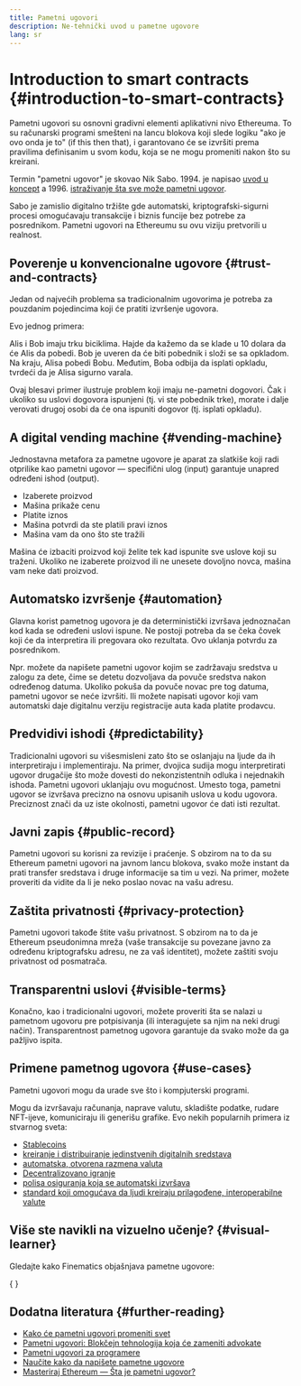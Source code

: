 ```yaml
---
title: Pametni ugovori
description: Ne-tehnički uvod u pametne ugovore
lang: sr
---
```


# Introduction to smart contracts \{#introduction-to-smart-contracts}

Pametni ugovori su osnovni gradivni elementi aplikativni nivo Ethereuma. To su računarski programi smešteni na lancu blokova koji slede logiku "ako je ovo onda je to" (if this then that), i garantovano će se izvršiti prema pravilima definisanim u svom kodu, koja se ne mogu promeniti nakon što su kreirani.

Termin "pametni ugovor" je skovao Nik Sabo. 1994. je napisao [uvod u koncept](https://www.fon.hum.uva.nl/rob/Courses/InformationInSpeech/CDROM/Literature/LOTwinterschool2006/szabo.best.vwh.net/smart.contracts.html) a 1996. [istraživanje šta sve može pametni ugovor](https://www.fon.hum.uva.nl/rob/Courses/InformationInSpeech/CDROM/Literature/LOTwinterschool2006/szabo.best.vwh.net/smart_contracts_2.html).

Sabo je zamislio digitalno tržište gde automatski, kriptografski-sigurni procesi omogućavaju transakcije i biznis funcije bez potrebe za posrednikom. Pametni ugovori na Ethereumu su ovu viziju pretvorili u realnost.

## Poverenje u konvencionalne ugovore \{#trust-and-contracts}

Jedan od najvećih problema sa tradicionalnim ugovorima je potreba za pouzdanim pojedincima koji će pratiti izvršenje ugovora.

Evo jednog primera:

Alis i Bob imaju trku biciklima. Hajde da kažemo da se klade u 10 dolara da će Alis da pobedi. Bob je uveren da će biti pobednik i složi se sa opkladom. Na kraju, Alisa pobedi Bobu. Međutim, Boba odbija da isplati opkladu, tvrdeći da je Alisa sigurno varala.

Ovaj blesavi primer ilustruje problem koji imaju ne-pametni dogovori. Čak i ukoliko su uslovi dogovora ispunjeni (tj. vi ste pobednik trke), morate i dalje verovati drugoj osobi da će ona ispuniti dogovor (tj. isplati opkladu).

## A digital vending machine \{#vending-machine}

Jednostavna metafora za pametne ugovore je aparat za slatkiše koji radi otprilike kao pametni ugovor — specifični ulog (input) garantuje unapred određeni ishod (output).

- Izaberete proizvod
- Mašina prikaže cenu
- Platite iznos
- Mašina potvrdi da ste platili pravi iznos
- Mašina vam da ono što ste tražili

Mašina će izbaciti proizvod koji želite tek kad ispunite sve uslove koji su traženi. Ukoliko ne izaberete proizvod ili ne unesete dovoljno novca, mašina vam neke dati proizvod.

## Automatsko izvršenje \{#automation}

Glavna korist pametnog ugovora je da deterministički izvršava jednoznačan kod kada se određeni uslovi ispune. Ne postoji potreba da se čeka čovek koji će da interpretira ili pregovara oko rezultata. Ovo uklanja potvrdu za posrednikom.

Npr. možete da napišete pametni ugovor kojim se zadržavaju sredstva u zalogu za dete, čime se detetu dozvoljava da povuče sredstva nakon određenog datuma. Ukoliko pokuša da povuče novac pre tog datuma, pametni ugovor se neće izvršiti. Ili možete napisati ugovor koji vam automatski daje digitalnu verziju registracije auta kada platite prodavcu.

## Predvidivi ishodi \{#predictability}

Tradicionalni ugovori su višesmisleni zato što se oslanjaju na ljude da ih interpretiraju i implementiraju. Na primer, dvojica sudija mogu interpretirati ugovor drugačije što može dovesti do nekonzistentnih odluka i nejednakih ishoda. Pametni ugovori uklanjaju ovu mogućnost. Umesto toga, pametni ugovor se izvršava precizno na osnovu upisanih uslova u kodu ugovora. Preciznost znači da uz iste okolnosti, pametni ugovor će dati isti rezultat.

## Javni zapis \{#public-record}

Pametni ugovori su korisni za revizije i praćenje. S obzirom na to da su Ethereum pametni ugovori na javnom lancu blokova, svako može instant da prati transfer sredstava i druge informacije sa tim u vezi. Na primer, možete proveriti da vidite da li je neko poslao novac na vašu adresu.

## Zaštita privatnosti \{#privacy-protection}

Pametni ugovori takođe štite vašu privatnost. S obzirom na to da je Ethereum pseudonimna mreža (vaše transakcije su povezane javno za određenu kriptografsku adresu, ne za vaš identitet), možete zaštiti svoju privatnost od posmatrača.

## Transparentni uslovi \{#visible-terms}

Konačno, kao i tradicionalni ugovori, možete proveriti šta se nalazi u pametnom ugovoru pre potpisivanja (ili interagujete sa njim na neki drugi način). Transparentnost pametnog ugovora garantuje da svako može da ga pažljivo ispita.

## Primene pametnog ugovora \{#use-cases}

Pametni ugovori mogu da urade sve što i kompjuterski programi.

Mogu da izvršavaju računanja, naprave valutu, skladište podatke, rudare NFT-ijeve, komuniciraju ili generišu grafike. Evo nekih popularnih primera iz stvarnog sveta:

- [Stablecoins](/stablecoins/)
- [kreiranje i distribuiranje jedinstvenih digitalnih sredstava](/nft/)
- [automatska, otvorena razmena valuta](/get-eth/#dex)
- [Decentralizovano igranje](/dapps/?category=gaming)
- [polisa osiguranja koja se automatski izvršava](https://etherisc.com/)
- [standard koji omogućava da ljudi kreiraju prilagođene, interoperabilne valute](/developers/docs/standards/tokens/)

## Više ste navikli na vizuelno učenje? \{#visual-learner}

Gledajte kako Finematics objašnjava pametne ugovore:

{
<YouTube id="pWGLtjG-F5c" />
}

## Dodatna literatura \{#further-reading}

- [Kako će pametni ugovori promeniti svet](https://www.youtube.com/watch?v=pA6CGuXEKtQ)
- [Pametni ugovori: Blokčejn tehnologija koja će zameniti advokate](https://blockgeeks.com/guides/smart-contracts/)
- [Pametni ugovori za programere](/developers/docs/smart-contracts/)
- [Naučite kako da napišete pametne ugovore](/developers/learning-tools/)
- [Masteriraj Ethereum — Šta je pametni ugovor?](https://github.com/ethereumbook/ethereumbook/blob/develop/07smart-contracts-solidity.asciidoc#what-is-a-smart-contract)
